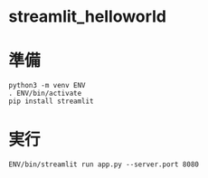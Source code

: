 # streamlit_helloworld

# 準備
```
python3 -m venv ENV
. ENV/bin/activate
pip install streamlit
```

# 実行
```
ENV/bin/streamlit run app.py --server.port 8080
```
